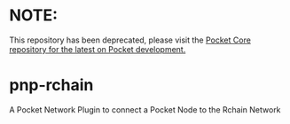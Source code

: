 # NOTE:
This repository has been deprecated, please visit the [Pocket Core repository for the latest on Pocket development.](https://github.com/pokt-network/pocket-core)

# pnp-rchain
A Pocket Network Plugin to connect a Pocket Node to the Rchain Network
